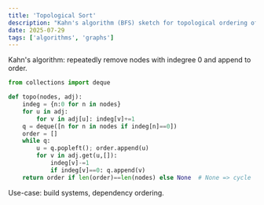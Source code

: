 ```yaml
---
title: 'Topological Sort'
description: "Kahn's algorithm (BFS) sketch for topological ordering of DAGs."
date: 2025-07-29
tags: ['algorithms', 'graphs']
---
```


Kahn's algorithm: repeatedly remove nodes with indegree 0 and append to order.

```python
from collections import deque

def topo(nodes, adj):
    indeg = {n:0 for n in nodes}
    for u in adj:
        for v in adj[u]: indeg[v]+=1
    q = deque([n for n in nodes if indeg[n]==0])
    order = []
    while q:
        u = q.popleft(); order.append(u)
        for v in adj.get(u,[]):
            indeg[v]-=1
            if indeg[v]==0: q.append(v)
    return order if len(order)==len(nodes) else None  # None => cycle
```

Use-case: build systems, dependency ordering.
